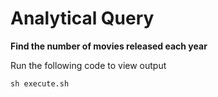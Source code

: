 # Analytical Query 

**Find the number of movies released each year**

Run the following code to view output

```
sh execute.sh
```
